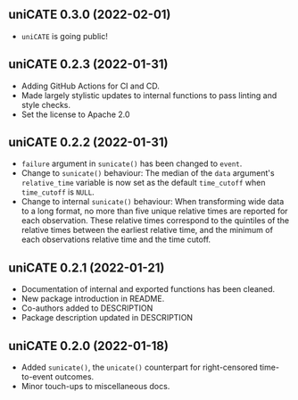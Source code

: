 ## uniCATE 0.3.0 (2022-02-01)

* `uniCATE` is going public!

## uniCATE 0.2.3 (2022-01-31)

* Adding GitHub Actions for CI and CD.
* Made largely stylistic updates to internal functions to pass linting and style
  checks.
* Set the license to Apache 2.0


## uniCATE 0.2.2 (2022-01-31)

* `failure` argument in `sunicate()` has been changed to `event`.
* Change to `sunicate()` behaviour: The median of the `data` argument's
  `relative_time` variable is now set as the default `time_cutoff` when
  `time_cutoff` is `NULL`.
* Change to internal `sunicate()` behaviour: When transforming wide data to a
  long format, no more than five unique relative times are reported for each
  observation. These relative times correspond to the quintiles of the relative
  times between the earliest relative time, and the minimum of each observations
  relative time and the time cutoff.

## uniCATE 0.2.1 (2022-01-21)

* Documentation of internal and exported functions has been cleaned.
* New package introduction in README.
* Co-authors added to DESCRIPTION
* Package description updated in DESCRIPTION

## uniCATE 0.2.0 (2022-01-18)

* Added `sunicate()`, the `unicate()` counterpart for right-censored
  time-to-event outcomes.
* Minor touch-ups to miscellaneous docs. 
